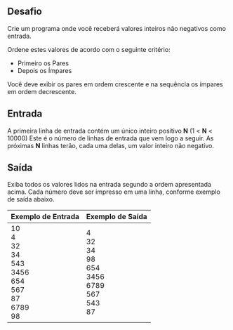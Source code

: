 ## Desafio

Crie um programa onde você receberá valores inteiros não negativos como entrada.

Ordene estes valores de acordo com o seguinte critério:

- Primeiro os Pares
- Depois os Ímpares

Você deve exibir os pares em ordem crescente e na sequência os ímpares em ordem decrescente.

## Entrada

A primeira linha de entrada contém um único inteiro positivo **N** (1 < **N** < 10000) Este é o número de linhas de entrada que vem logo a seguir. As próximas **N** linhas terão, cada uma delas, um valor inteiro não negativo.

## Saída

Exiba todos os valores lidos na entrada segundo a ordem apresentada acima. Cada número deve ser impresso em uma linha, conforme exemplo de saída abaixo.

 

| Exemplo de Entrada                                           | Exemplo de Saída                                             |
| ------------------------------------------------------------ | ------------------------------------------------------------ |
| 10<br>4<br/>32<br/>34<br/>543<br/>3456<br/>654<br/>567<br/>87<br/>6789<br/>98 | 4<br/>32<br/>34<br/>98<br/>654<br/>3456<br/>6789<br/>567<br/>543<br/>87 |